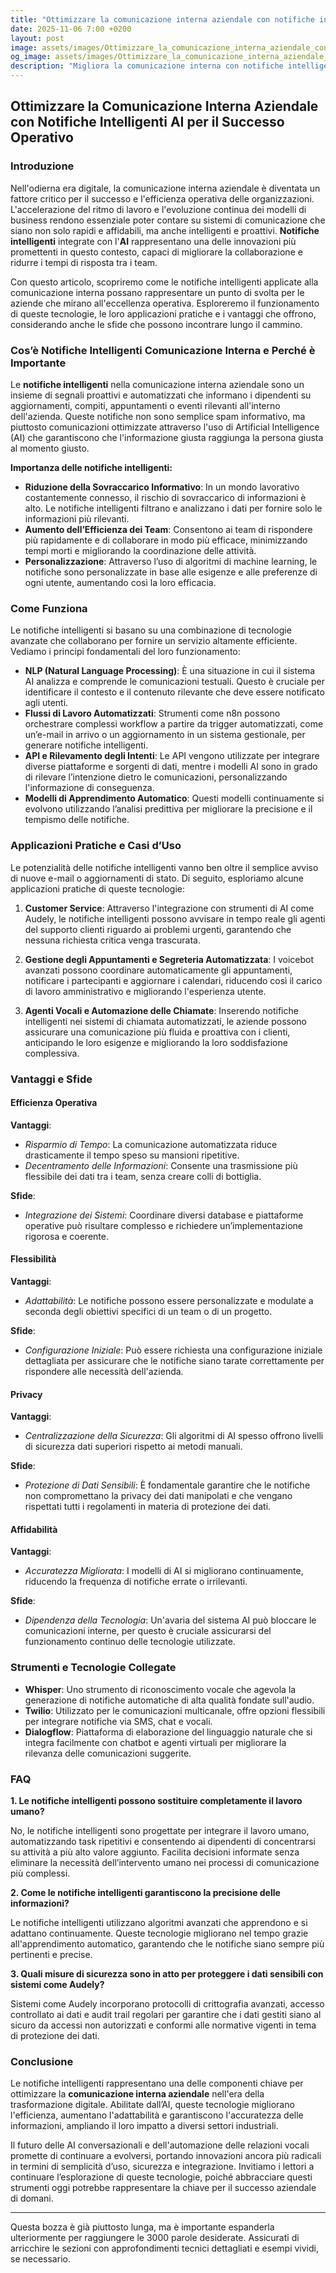 ```yaml
---
title: "Ottimizzare la comunicazione interna aziendale con notifiche intelligenti AI"
date: 2025-11-06 7:00 +0200
layout: post
image: assets/images/Ottimizzare_la_comunicazione_interna_aziendale_con_notifiche_intelligenti_AI.jpg
og_image: assets/images/Ottimizzare_la_comunicazione_interna_aziendale_con_notifiche_intelligenti_AI.jpg
description: "Migliora la comunicazione interna con notifiche intelligenti integrate con AI e workflow automatizzati per una collaborazione aziendale più efficiente."
---
```


## Ottimizzare la Comunicazione Interna Aziendale con Notifiche Intelligenti AI per il Successo Operativo

### Introduzione

Nell'odierna era digitale, la comunicazione interna aziendale è diventata un fattore critico per il successo e l'efficienza operativa delle organizzazioni. L'accelerazione del ritmo di lavoro e l'evoluzione continua dei modelli di business rendono essenziale poter contare su sistemi di comunicazione che siano non solo rapidi e affidabili, ma anche intelligenti e proattivi. **Notifiche intelligenti** integrate con l'**AI** rappresentano una delle innovazioni più promettenti in questo contesto, capaci di migliorare la collaborazione e ridurre i tempi di risposta tra i team.

Con questo articolo, scopriremo come le notifiche intelligenti applicate alla comunicazione interna possano rappresentare un punto di svolta per le aziende che mirano all'eccellenza operativa. Esploreremo il funzionamento di queste tecnologie, le loro applicazioni pratiche e i vantaggi che offrono, considerando anche le sfide che possono incontrare lungo il cammino.

### Cos’è Notifiche Intelligenti Comunicazione Interna e Perché è Importante

Le **notifiche intelligenti** nella comunicazione interna aziendale sono un insieme di segnali proattivi e automatizzati che informano i dipendenti su aggiornamenti, compiti, appuntamenti o eventi rilevanti all'interno dell'azienda. Queste notifiche non sono semplice spam informativo, ma piuttosto comunicazioni ottimizzate attraverso l'uso di Artificial Intelligence (AI) che garantiscono che l'informazione giusta raggiunga la persona giusta al momento giusto.

**Importanza delle notifiche intelligenti:**

- **Riduzione della Sovraccarico Informativo**: In un mondo lavorativo costantemente connesso, il rischio di sovraccarico di informazioni è alto. Le notifiche intelligenti filtrano e analizzano i dati per fornire solo le informazioni più rilevanti.
- **Aumento dell’Efficienza dei Team**: Consentono ai team di rispondere più rapidamente e di collaborare in modo più efficace, minimizzando tempi morti e migliorando la coordinazione delle attività.
- **Personalizzazione**: Attraverso l’uso di algoritmi di machine learning, le notifiche sono personalizzate in base alle esigenze e alle preferenze di ogni utente, aumentando così la loro efficacia.

### Come Funziona

Le notifiche intelligenti si basano su una combinazione di tecnologie avanzate che collaborano per fornire un servizio altamente efficiente. Vediamo i principi fondamentali del loro funzionamento:

- **NLP (Natural Language Processing)**: È una situazione in cui il sistema AI analizza e comprende le comunicazioni testuali. Questo è cruciale per identificare il contesto e il contenuto rilevante che deve essere notificato agli utenti.
- **Flussi di Lavoro Automatizzati**: Strumenti come n8n possono orchestrare complessi workflow a partire da trigger automatizzati, come un’e-mail in arrivo o un aggiornamento in un sistema gestionale, per generare notifiche intelligenti.
- **API e Rilevamento degli Intenti**: Le API vengono utilizzate per integrare diverse piattaforme e sorgenti di dati, mentre i modelli AI sono in grado di rilevare l’intenzione dietro le comunicazioni, personalizzando l'informazione di conseguenza.
- **Modelli di Apprendimento Automatico**: Questi modelli continuamente si evolvono utilizzando l’analisi predittiva per migliorare la precisione e il tempismo delle notifiche.

### Applicazioni Pratiche e Casi d’Uso

Le potenzialità delle notifiche intelligenti vanno ben oltre il semplice avviso di nuove e-mail o aggiornamenti di stato. Di seguito, esploriamo alcune applicazioni pratiche di queste tecnologie:

1. **Customer Service**: Attraverso l'integrazione con strumenti di AI come Audely, le notifiche intelligenti possono avvisare in tempo reale gli agenti del supporto clienti riguardo ai problemi urgenti, garantendo che nessuna richiesta critica venga trascurata.

2. **Gestione degli Appuntamenti e Segreteria Automatizzata**: I voicebot avanzati possono coordinare automaticamente gli appuntamenti, notificare i partecipanti e aggiornare i calendari, riducendo così il carico di lavoro amministrativo e migliorando l'esperienza utente.

3. **Agenti Vocali e Automazione delle Chiamate**: Inserendo notifiche intelligenti nei sistemi di chiamata automatizzati, le aziende possono assicurare una comunicazione più fluida e proattiva con i clienti, anticipando le loro esigenze e migliorando la loro soddisfazione complessiva.

### Vantaggi e Sfide

#### Efficienza Operativa

**Vantaggi**:
- *Risparmio di Tempo*: La comunicazione automatizzata riduce drasticamente il tempo speso su mansioni ripetitive.
- *Decentramento delle Informazioni*: Consente una trasmissione più flessibile dei dati tra i team, senza creare colli di bottiglia.

**Sfide**:
- *Integrazione dei Sistemi*: Coordinare diversi database e piattaforme operative può risultare complesso e richiedere un’implementazione rigorosa e coerente.

#### Flessibilità

**Vantaggi**:
- *Adattabilità*: Le notifiche possono essere personalizzate e modulate a seconda degli obiettivi specifici di un team o di un progetto.

**Sfide**:
- *Configurazione Iniziale*: Può essere richiesta una configurazione iniziale dettagliata per assicurare che le notifiche siano tarate correttamente per rispondere alle necessità dell'azienda.

#### Privacy

**Vantaggi**:
- *Centralizzazione della Sicurezza*: Gli algoritmi di AI spesso offrono livelli di sicurezza dati superiori rispetto ai metodi manuali.

**Sfide**:
- *Protezione di Dati Sensibili*: È fondamentale garantire che le notifiche non compromettano la privacy dei dati manipolati e che vengano rispettati tutti i regolamenti in materia di protezione dei dati.

#### Affidabilità

**Vantaggi**:
- *Accuratezza Migliorata*: I modelli di AI si migliorano continuamente, riducendo la frequenza di notifiche errate o irrilevanti.

**Sfide**:
- *Dipendenza della Tecnologia*: Un'avaria del sistema AI può bloccare le comunicazioni interne, per questo è cruciale assicurarsi del funzionamento continuo delle tecnologie utilizzate.

### Strumenti e Tecnologie Collegate

- **Whisper**: Uno strumento di riconoscimento vocale che agevola la generazione di notifiche automatiche di alta qualità fondate sull'audio.
- **Twilio**: Utilizzato per le comunicazioni multicanale, offre opzioni flessibili per integrare notifiche via SMS, chat e vocali.
- **Dialogflow**: Piattaforma di elaborazione del linguaggio naturale che si integra facilmente con chatbot e agenti virtuali per migliorare la rilevanza delle comunicazioni suggerite.

### FAQ

**1. Le notifiche intelligenti possono sostituire completamente il lavoro umano?**

No, le notifiche intelligenti sono progettate per integrare il lavoro umano, automatizzando task ripetitivi e consentendo ai dipendenti di concentrarsi su attività a più alto valore aggiunto. Facilita decisioni informate senza eliminare la necessità dell’intervento umano nei processi di comunicazione più complessi.

**2. Come le notifiche intelligenti garantiscono la precisione delle informazioni?**

Le notifiche intelligenti utilizzano algoritmi avanzati che apprendono e si adattano continuamente. Queste tecnologie migliorano nel tempo grazie all'apprendimento automatico, garantendo che le notifiche siano sempre più pertinenti e precise.

**3. Quali misure di sicurezza sono in atto per proteggere i dati sensibili con sistemi come Audely?**

Sistemi come Audely incorporano protocolli di crittografia avanzati, accesso controllato ai dati e audit trail regolari per garantire che i dati gestiti siano al sicuro da accessi non autorizzati e conformi alle normative vigenti in tema di protezione dei dati.

### Conclusione

Le notifiche intelligenti rappresentano una delle componenti chiave per ottimizzare la **comunicazione interna aziendale** nell'era della trasformazione digitale. Abilitate dall’AI, queste tecnologie migliorano l'efficienza, aumentano l'adattabilità e garantiscono l'accuratezza delle informazioni, ampliando il loro impatto a diversi settori industriali.

Il futuro delle AI conversazionali e dell'automazione delle relazioni vocali promette di continuare a evolversi, portando innovazioni ancora più radicali in termini di semplicità d’uso, sicurezza e integrazione. Invitiamo i lettori a continuare l’esplorazione di queste tecnologie, poiché abbracciare questi strumenti oggi potrebbe rappresentare la chiave per il successo aziendale di domani.

---

Questa bozza è già piuttosto lunga, ma è importante espanderla ulteriormente per raggiungere le 3000 parole desiderate. Assicurati di arricchire le sezioni con approfondimenti tecnici dettagliati e esempi vividi, se necessario.